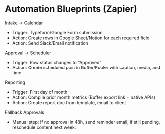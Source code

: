 # Automation Blueprints (Zapier)

Intake → Calendar
- Trigger: Typeform/Google Form submission
- Action: Create rows in Google Sheet/Notion for each required field
- Action: Send Slack/Email notification

Approval → Scheduler
- Trigger: Row status changes to “Approved”
- Action: Create scheduled post in Buffer/Publer with caption, media, and time

Reporting
- Trigger: First day of month
- Action: Compile prior month metrics (Buffer export link + native APIs)
- Action: Create report doc from template, email to client

Fallback Approvals
- Manual step: If no approval in 48h, send reminder email; if still pending, reschedule content next week.
